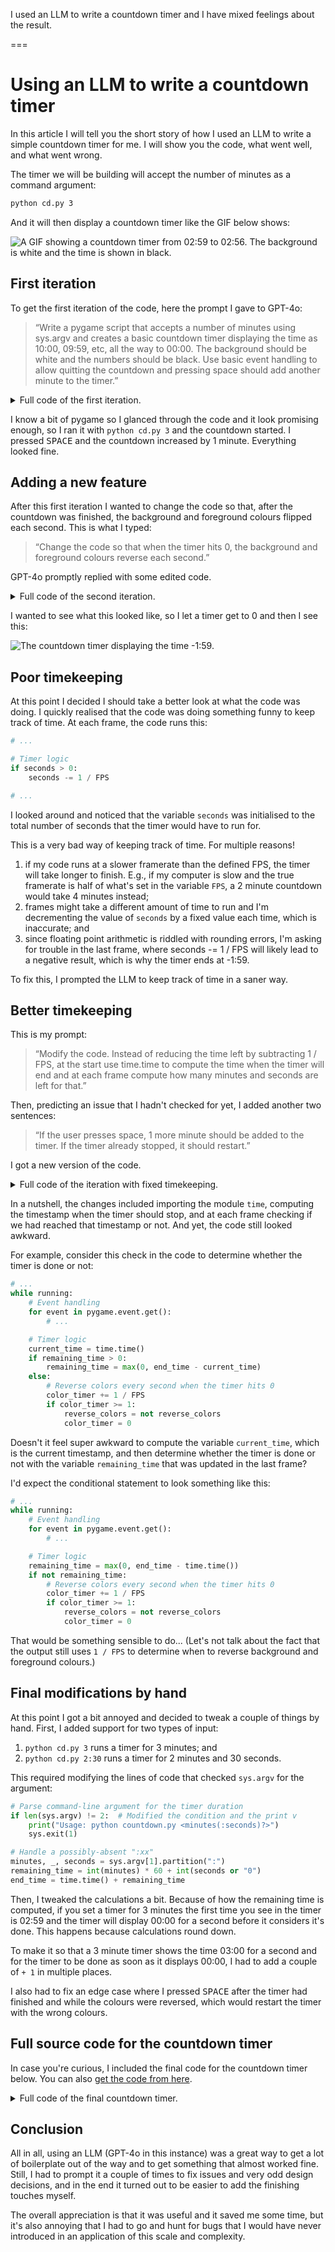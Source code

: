 I used an LLM to write a countdown timer and I have mixed feelings about the result.

===


# Using an LLM to write a countdown timer

In this article I will tell you the short story of how I used an LLM to write a simple countdown timer for me.
I will show you the code, what went well, and what went wrong.

The timer we will be building will accept the number of minutes as a command argument:

```bash
python cd.py 3
```

And it will then display a countdown timer like the GIF below shows:

![A GIF showing a countdown timer from 02:59 to 02:56. The background is white and the time is shown in black.](_timer_demo.gif "The countdown timer.")


## First iteration

To get the first iteration of the code, here the prompt I gave to GPT-4o:

 > “Write a pygame script that accepts a number of minutes using sys.argv and creates a basic countdown timer displaying the time as 10:00, 09:59, etc, all the way to 00:00.
 > The background should be white and the numbers should be black. Use basic event handling to allow quitting the countdown and pressing space should add another minute to the timer.”

<details>
<summary>Full code of the first iteration.</summary>  
  
  
```py
import sys
import pygame
from pygame.locals import QUIT, KEYDOWN, K_SPACE

# Initialize pygame
pygame.init()

# Screen dimensions and colors
SCREEN_WIDTH, SCREEN_HEIGHT = 400, 200
WHITE = (255, 255, 255)
BLACK = (0, 0, 0)

# Fonts and other settings
FONT = pygame.font.Font(None, 80)
FPS = 60

# Parse command-line argument for the timer duration
if len(sys.argv) != 2 or not sys.argv[1].isdigit():
    print("Usage: python countdown.py <minutes>")
    sys.exit(1)

minutes = int(sys.argv[1])
seconds = minutes * 60

# Set up the display
screen = pygame.display.set_mode((SCREEN_WIDTH, SCREEN_HEIGHT))
pygame.display.set_caption("Countdown Timer")

# Clock for controlling the frame rate
clock = pygame.time.Clock()

running = True
while running:
    # Event handling
    for event in pygame.event.get():
        if event.type == QUIT:
            running = False
        elif event.type == KEYDOWN:
            if event.key == K_SPACE:
                seconds += 60

    # Timer logic
    if seconds > 0:
        seconds -= 1 / FPS

    # Render the timer
    screen.fill(WHITE)
    minutes_display = int(seconds // 60)
    seconds_display = int(seconds % 60)
    time_text = f"{minutes_display:02}:{seconds_display:02}"
    text_surface = FONT.render(time_text, True, BLACK)
    text_rect = text_surface.get_rect(center=(SCREEN_WIDTH // 2, SCREEN_HEIGHT // 2))
    screen.blit(text_surface, text_rect)

    # Update the display
    pygame.display.flip()

    # Cap the frame rate
    clock.tick(FPS)

# Quit pygame
pygame.quit()
```  
  

</details>

I know a bit of pygame so I glanced through the code and it look promising enough, so I ran it with `python cd.py 3` and the countdown started.
I pressed <kbd>SPACE</kbd> and the countdown increased by 1 minute.
Everything looked fine.


## Adding a new feature

After this first iteration I wanted to change the code so that, after the countdown was finished, the background and foreground colours flipped each second.
This is what I typed:

 > “Change the code so that when the timer hits 0, the background and foreground colours reverse each second.”

GPT-4o promptly replied with some edited code.

<details>
<summary>Full code of the second iteration.</summary>

<pre><code class="language-py language-python">import sys
import pygame
from pygame.locals import QUIT, KEYDOWN, K_SPACE

# Initialize pygame
pygame.init()

# Screen dimensions and colors
SCREEN_WIDTH, SCREEN_HEIGHT = 400, 200
WHITE = (255, 255, 255)
BLACK = (0, 0, 0)

# Fonts and other settings
FONT = pygame.font.Font(None, 80)
FPS = 60

# Parse command-line argument for the timer duration
if len(sys.argv) != 2 or not sys.argv[1].isdigit():
    print("Usage: python countdown.py <minutes>")
    sys.exit(1)

minutes = int(sys.argv[1])
seconds = minutes * 60

# Set up the display
screen = pygame.display.set_mode((SCREEN_WIDTH, SCREEN_HEIGHT))
pygame.display.set_caption("Countdown Timer")

# Clock for controlling the frame rate
clock = pygame.time.Clock()

reverse_colors = False  # <-- NEW
color_timer = 0         # <-- NEW

running = True
while running:
    # Event handling
    for event in pygame.event.get():
        if event.type == QUIT:
            running = False
        elif event.type == KEYDOWN:
            if event.key == K_SPACE:
                seconds += 60

    # Timer logic
    if seconds > 0:
        seconds -= 1 / FPS
    # vvv NEW
    else: 
        # Reverse colors every second when the timer hits 0
        color_timer += 1 / FPS
        if color_timer >= 1:
            reverse_colors = not reverse_colors
            color_timer = 0
    # ^^^ NEW

    # Set colors based on reverse state
    bg_color = BLACK if reverse_colors else WHITE    # <-- NEW
    text_color = WHITE if reverse_colors else BLACK  # <-- NEW

    # Render the timer
    screen.fill(bg_color)
    #           ^^^^^^^^ edited
    minutes_display = int(seconds // 60)
    seconds_display = int(seconds % 60)
    time_text = f"{minutes_display:02}:{seconds_display:02}"
    text_surface = FONT.render(time_text, True, text_color)
    #                                           ^^^^^^^^^^ edited
    text_rect = text_surface.get_rect(center=(SCREEN_WIDTH // 2, SCREEN_HEIGHT // 2))
    screen.blit(text_surface, text_rect)

    # Update the display
    pygame.display.flip()

    # Cap the frame rate
    clock.tick(FPS)

# Quit pygame
pygame.quit()
</code></pre>

</details>


I wanted to see what this looked like, so I let a timer get to 0 and then I see this:

![The countdown timer displaying the time -1:59.](_timer_done_wrong.webp "The countdown displaying -1:59")


## Poor timekeeping

At this point I decided I should take a better look at what the code was doing.
I quickly realised that the code was doing something funny to keep track of time.
At each frame, the code runs this:

```py
# ...

# Timer logic
if seconds > 0:
    seconds -= 1 / FPS

# ...
```

I looked around and noticed that the variable `seconds` was initialised to the total number of seconds that the timer would have to run for.

This is a very bad way of keeping track of time.
For multiple reasons!

1. if my code runs at a slower framerate than the defined FPS, the timer will take longer to finish. E.g., if my computer is slow and the true framerate is half of what's set in the variable `FPS`, a 2 minute countdown would take 4 minutes instead;
2. frames might take a different amount of time to run and I'm decrementing the value of `seconds` by a fixed value each time, which is inaccurate; and
3. since floating point arithmetic is riddled with rounding errors, I'm asking for trouble in the last frame, where seconds -= 1 / FPS will likely lead to a negative result, which is why the timer ends at -1:59.

To fix this, I prompted the LLM to keep track of time in a saner way.


## Better timekeeping

This is my prompt:

 > “Modify the code. Instead of reducing the time left by subtracting 1 / FPS, at the start use time.time to compute the time when the timer will end and at each frame compute how many minutes and seconds are left for that.”

Then, predicting an issue that I hadn't checked for yet, I added another two sentences:

 > “If the user presses space, 1 more minute should be added to the timer. If the timer already stopped, it should restart.”

I got a new version of the code.

<details>
<summary>Full code of the iteration with fixed timekeeping.</summary>

<pre><code class="language-py language-python">import sys
import pygame
import time
from pygame.locals import QUIT, KEYDOWN, K_SPACE

# Initialize pygame
pygame.init()

# Screen dimensions and colors
SCREEN_WIDTH, SCREEN_HEIGHT = 400, 200
WHITE = (255, 255, 255)
BLACK = (0, 0, 0)

# Fonts and other settings
FONT = pygame.font.Font(None, 80)
FPS = 60

# Parse command-line argument for the timer duration
if len(sys.argv) != 2 or not sys.argv[1].isdigit():
    print("Usage: python countdown.py <minutes>")
    sys.exit(1)

minutes = int(sys.argv[1])
remaining_time = minutes * 60
end_time = time.time() + remaining_time

# Set up the display
screen = pygame.display.set_mode((SCREEN_WIDTH, SCREEN_HEIGHT))
pygame.display.set_caption("Countdown Timer")

# Clock for controlling the frame rate
clock = pygame.time.Clock()

reverse_colors = False
color_timer = 0

running = True
while running:
    # Event handling
    for event in pygame.event.get():
        if event.type == QUIT:
            running = False
        elif event.type == KEYDOWN:
            if event.key == K_SPACE:
                if remaining_time <= 0:
                    remaining_time = 60  # Restart timer if already stopped
                else:
                    remaining_time += 60
                end_time = time.time() + remaining_time

    # Timer logic
    current_time = time.time()
    if remaining_time > 0:
        remaining_time = max(0, end_time - current_time)
    else:
        # Reverse colors every second when the timer hits 0
        color_timer += 1 / FPS
        if color_timer >= 1:
            reverse_colors = not reverse_colors
            color_timer = 0

    # Set colors based on reverse state
    bg_color = BLACK if reverse_colors else WHITE
    text_color = WHITE if reverse_colors else BLACK

    # Render the timer
    screen.fill(bg_color)
    minutes_display = int(remaining_time // 60)
    seconds_display = int(remaining_time % 60)
    time_text = f"{minutes_display:02}:{seconds_display:02}"
    text_surface = FONT.render(time_text, True, text_color)
    text_rect = text_surface.get_rect(center=(SCREEN_WIDTH // 2, SCREEN_HEIGHT // 2))
    screen.blit(text_surface, text_rect)

    # Update the display
    pygame.display.flip()

    # Cap the frame rate
    clock.tick(FPS)

# Quit pygame
pygame.quit()
</code></pre>

</details>

In a nutshell, the changes included importing the module `time`, computing the timestamp when the timer should stop, and at each frame checking if we had reached that timestamp or not.
And yet, the code still looked awkward.

For example, consider this check in the code to determine whether the timer is done or not:

```py
# ...
while running:
    # Event handling
    for event in pygame.event.get():
        # ...

    # Timer logic
    current_time = time.time()
    if remaining_time > 0:
        remaining_time = max(0, end_time - current_time)
    else:
        # Reverse colors every second when the timer hits 0
        color_timer += 1 / FPS
        if color_timer >= 1:
            reverse_colors = not reverse_colors
            color_timer = 0
```

Doesn't it feel super awkward to compute the variable `current_time`, which is the current timestamp, and then determine whether the timer is done or not with the variable `remaining_time` that was updated in the last frame?

I'd expect the conditional statement to look something like this:

```py
# ...
while running:
    # Event handling
    for event in pygame.event.get():
        # ...

    # Timer logic
    remaining_time = max(0, end_time - time.time())
    if not remaining_time:
        # Reverse colors every second when the timer hits 0
        color_timer += 1 / FPS
        if color_timer >= 1:
            reverse_colors = not reverse_colors
            color_timer = 0
```

That would be something sensible to do...
(Let's not talk about the fact that the output still uses `1 / FPS` to determine when to reverse background and foreground colours.)


## Final modifications by hand

At this point I got a bit annoyed and decided to tweak a couple of things by hand.
First, I added support for two types of input:

1. `python cd.py 3` runs a timer for 3 minutes; and
2. `python cd.py 2:30` runs a timer for 2 minutes and 30 seconds.

This required modifying the lines of code that checked `sys.argv` for the argument:

```py
# Parse command-line argument for the timer duration
if len(sys.argv) != 2:  # Modified the condition and the print v
    print("Usage: python countdown.py <minutes(:seconds)?>")
    sys.exit(1)

# Handle a possibly-absent ":xx"
minutes, _, seconds = sys.argv[1].partition(":")
remaining_time = int(minutes) * 60 + int(seconds or "0")
end_time = time.time() + remaining_time
```

Then, I tweaked the calculations a bit.
Because of how the remaining time is computed, if you set a timer for 3 minutes the first time you see in the timer is 02:59 and the timer will display 00:00 for a second before it considers it's done.
This happens because calculations round down.

To make it so that a 3 minute timer shows the time 03:00 for a second and for the timer to be done as soon as it displays 00:00, I had to add a couple of `+ 1` in multiple places.

I also had to fix an edge case where I pressed <kbd>SPACE</kbd> after the timer had finished and while the colours were reversed, which would restart the timer with the wrong colours.


## Full source code for the countdown timer

In case you're curious, I included the final code for the countdown timer below.
You can also [get the code from here](./cd.py).

<details>
<summary>Full code of the final countdown timer.</summary>

<pre><code class="language-py language-python">import sys
import pygame
import time
from pygame.locals import QUIT, KEYDOWN, K_SPACE

# Initialize pygame
pygame.init()

# Screen dimensions and colors
SCREEN_WIDTH, SCREEN_HEIGHT = 400, 200
WHITE = (255, 255, 255)
BLACK = (0, 0, 0)

# Fonts and other settings
FONT = pygame.font.Font(None, 80)
FPS = 60

# Parse command-line argument for the timer duration
if len(sys.argv) != 2:
    print("Usage: python countdown.py <minutes(:seconds)?>")
    sys.exit(1)

minutes, _, seconds = sys.argv[1].partition(":")
remaining_time = 1 + int(minutes) * 60 + int(seconds or "0")
end_time = time.time() + remaining_time

# Set up the display
screen = pygame.display.set_mode((SCREEN_WIDTH, SCREEN_HEIGHT))
pygame.display.set_caption("Countdown Timer")

# Clock for controlling the frame rate
clock = pygame.time.Clock()

reverse_colors = False
color_timer = 0

running = True
while running:
    # Event handling
    for event in pygame.event.get():
        if event.type == QUIT:
            running = False
        elif event.type == KEYDOWN:
            if event.key == K_SPACE:
                end_time = max(time.time() + 1, end_time) + 60
                reverse_colors = False  # In case timer was restarted while reversed

    # Timer logic
    current_time = time.time()
    if current_time + 1 >= end_time:
        # Reverse colors every second when the timer hits 0
        color_timer += 1 / FPS
        if color_timer >= 1:
            reverse_colors = not reverse_colors
            color_timer = 0
        remaining_time = 0
    else:
        remaining_time = end_time - current_time

    # Set colors based on reverse state
    bg_color = BLACK if reverse_colors else WHITE
    text_color = WHITE if reverse_colors else BLACK

    # Render the timer
    screen.fill(bg_color)
    minutes_display = int(remaining_time // 60)
    seconds_display = int(remaining_time % 60)
    time_text = f"{minutes_display:02}:{seconds_display:02}"
    text_surface = FONT.render(time_text, True, text_color)
    text_rect = text_surface.get_rect(center=(SCREEN_WIDTH // 2, SCREEN_HEIGHT // 2))
    screen.blit(text_surface, text_rect)

    # Update the display
    pygame.display.flip()

    # Cap the frame rate
    clock.tick(FPS)

# Quit pygame
pygame.quit()
</code></pre>

</details>


## Conclusion

All in all, using an LLM (GPT-4o in this instance) was a great way to get a lot of boilerplate out of the way and to get something that almost worked fine.
Still, I had to prompt it a couple of times to fix issues and very odd design decisions, and in the end it turned out to be easier to add the finishing touches myself.

The overall appreciation is that it was useful and it saved me some time, but it's also annoying that I had to go and hunt for bugs that I would have never introduced in an application of this scale and complexity.
